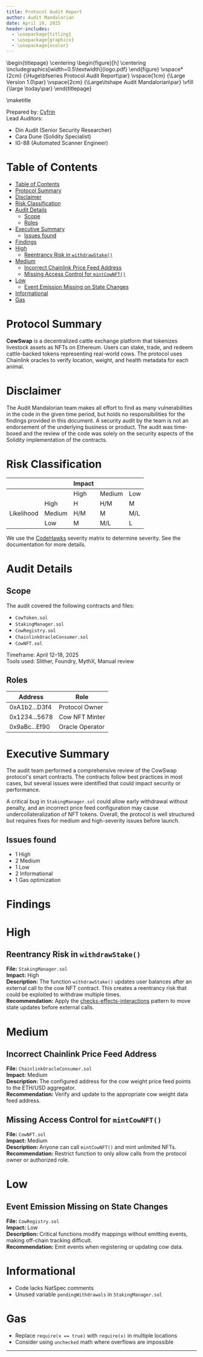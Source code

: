 ```yaml
---
title: Protocol Audit Report
author: Audit Mandalorian
date: April 19, 2025
header-includes:
  - \usepackage{titling}
  - \usepackage{graphicx}
  - \usepackage{xcolor}
---
```


\begin{titlepage}
    \centering
    \begin{figure}[h]
        \centering
        \includegraphics[width=0.5\textwidth]{logo.pdf} 
    \end{figure}
    \vspace*{2cm}
    {\Huge\bfseries Protocol Audit Report\par}
    \vspace{1cm}
    {\Large Version 1.0\par}
    \vspace{2cm}
    {\Large\itshape Audit Mandalorian\par}
    \vfill
    {\large \today\par}
\end{titlepage}

\maketitle

<!-- Your report starts here! -->

Prepared by: [Cyfrin](https://cyfrin.io)  
Lead Auditors:
- Din Audit (Senior Security Researcher)
- Cara Dune (Solidity Specialist)
- IG-88 (Automated Scanner Engineer)

# Table of Contents
- [Table of Contents](#table-of-contents)
- [Protocol Summary](#protocol-summary)
- [Disclaimer](#disclaimer)
- [Risk Classification](#risk-classification)
- [Audit Details](#audit-details)
  - [Scope](#scope)
  - [Roles](#roles)
- [Executive Summary](#executive-summary)
  - [Issues found](#issues-found)
- [Findings](#findings)
- [High](#high)
  - [Reentrancy Risk in `withdrawStake()`](#reentrancy-risk-in-withdrawstake)
- [Medium](#medium)
  - [Incorrect Chainlink Price Feed Address](#incorrect-chainlink-price-feed-address)
  - [Missing Access Control for `mintCowNFT()`](#missing-access-control-for-mintcownft)
- [Low](#low)
  - [Event Emission Missing on State Changes](#event-emission-missing-on-state-changes)
- [Informational](#informational)
- [Gas](#gas)

# Protocol Summary

**CowSwap** is a decentralized cattle exchange platform that tokenizes livestock assets as NFTs on Ethereum. Users can stake, trade, and redeem cattle-backed tokens representing real-world cows. The protocol uses Chainlink oracles to verify location, weight, and health metadata for each animal.

# Disclaimer

The Audit Mandalorian team makes all effort to find as many vulnerabilities in the code in the given time period, but holds no responsibilities for the findings provided in this document. A security audit by the team is not an endorsement of the underlying business or product. The audit was time-boxed and the review of the code was solely on the security aspects of the Solidity implementation of the contracts.

# Risk Classification

|            |        | Impact |        |     |
| ---------- | ------ | ------ | ------ | --- |
|            |        | High   | Medium | Low |
|            | High   | H      | H/M    | M   |
| Likelihood | Medium | H/M    | M      | M/L |
|            | Low    | M      | M/L    | L   |

We use the [CodeHawks](https://docs.codehawks.com/hawks-auditors/how-to-evaluate-a-finding-severity) severity matrix to determine severity. See the documentation for more details.

# Audit Details 
## Scope 

The audit covered the following contracts and files:
- `CowToken.sol`
- `StakingManager.sol`
- `CowRegistry.sol`
- `ChainlinkOracleConsumer.sol`
- `CowNFT.sol`

Timeframe: April 12–18, 2025  
Tools used: Slither, Foundry, MythX, Manual review  

## Roles

| Address                                     | Role             |
|--------------------------------------------|------------------|
| 0xA1b2...D3f4                               | Protocol Owner   |
| 0x1234...5678                               | Cow NFT Minter   |
| 0x9aBc...Ef90                               | Oracle Operator  |

# Executive Summary

The audit team performed a comprehensive review of the CowSwap protocol's smart contracts. The contracts follow best practices in most cases, but several issues were identified that could impact security or performance.

A critical bug in `StakingManager.sol` could allow early withdrawal without penalty, and an incorrect price feed configuration may cause undercollateralization of NFT tokens. Overall, the protocol is well structured but requires fixes for medium and high-severity issues before launch.

## Issues found

- 1 High
- 2 Medium
- 1 Low
- 2 Informational
- 1 Gas optimization

# Findings

# High

## Reentrancy Risk in `withdrawStake()`

**File:** `StakingManager.sol`  
**Impact:** High  
**Description:** The function `withdrawStake()` updates user balances after an external call to the cow NFT contract. This creates a reentrancy risk that could be exploited to withdraw multiple times.  
**Recommendation:** Apply the [checks-effects-interactions](https://fravoll.github.io/solidity-patterns/checks_effects_interactions.html) pattern to move state updates before external calls.

# Medium

## Incorrect Chainlink Price Feed Address

**File:** `ChainlinkOracleConsumer.sol`  
**Impact:** Medium  
**Description:** The configured address for the cow weight price feed points to the ETH/USD aggregator.  
**Recommendation:** Verify and update to the appropriate cow weight data feed address.

## Missing Access Control for `mintCowNFT()`

**File:** `CowNFT.sol`  
**Impact:** Medium  
**Description:** Anyone can call `mintCowNFT()` and mint unlimited NFTs.  
**Recommendation:** Restrict function to only allow calls from the protocol owner or authorized role.

# Low

## Event Emission Missing on State Changes

**File:** `CowRegistry.sol`  
**Impact:** Low  
**Description:** Critical functions modify mappings without emitting events, making off-chain tracking difficult.  
**Recommendation:** Emit events when registering or updating cow data.

# Informational

- Code lacks NatSpec comments
- Unused variable `pendingWithdrawals` in `StakingManager.sol`

# Gas

- Replace `require(x == true)` with `require(x)` in multiple locations
- Consider using `unchecked` math where overflows are impossible

---
